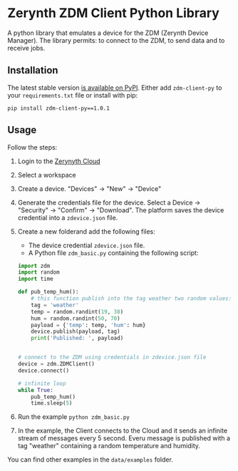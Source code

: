 # Zerynth ZDM Client Python Library

A python library that emulates a device for the  ZDM (Zerynth Device Manager).
The library permits: to connect to the ZDM, to send data and to receive jobs.

## Installation

The latest stable version [is available on PyPI](https://pypi.org/project/zdm-client-py/). Either add `zdm-client-py` to your `requirements.txt` file or install with pip:
```
pip install zdm-client-py==1.0.1
```
    
## Usage

Follow the steps:

1. Login to the [Zerynyth Cloud](https://cloud.zerynth.com) 
2. Select a workspace
3. Create a device. "Devices" -> "New" -> "Device"
4. Generate the credentials file for the device. Select a Device -> "Security" -> "Confirm" -> "Download". The platform saves the device credential into a `zdevice.json` file.
5. Create a new folderand add the following files:
    - The device credential `zdevice.json` file. 
    - A Python file `zdm_basic.py` containing the following script:

    ```python
    import zdm
    import random
    import time

    def pub_temp_hum():
        # this function publish into the tag weather two random values: the temperature and the humidity
        tag = 'weather'
        temp = random.randint(19, 38)
        hum = random.randint(50, 70)
        payload = {'temp': temp, 'hum': hum}
        device.publish(payload, tag)
        print('Published: ', payload)


    # connect to the ZDM using credentials in zdevice.json file
    device = zdm.ZDMClient()
    device.connect()

    # infinite loop
    while True:
        pub_temp_hum()
        time.sleep(5)
    ```
  5. Run the example `python zdm_basic.py`
  6. In the example, the Client connects to the Cloud and it sends an infinite stream of messages every 5 second. Everu message is published with a tag "weather" containing a random temperature and humidity.

You can find other examples in the `data/examples` folder.


